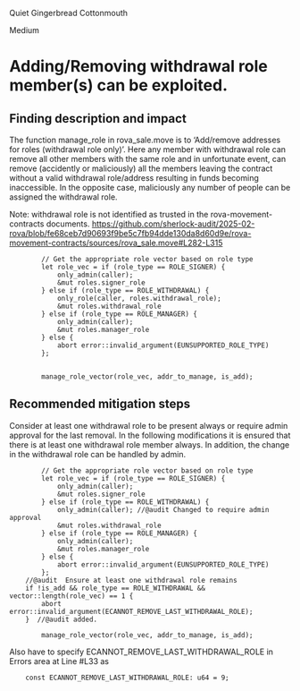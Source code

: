 Quiet Gingerbread Cottonmouth

Medium

# Adding/Removing  withdrawal role member(s) can be exploited.

## Finding description and impact
The function manage_role in rova_sale.move is to  ‘Add/remove addresses for roles (withdrawal role only)’. Here any member with withdrawal role can remove all other members with the same role and in unfortunate event, can remove (accidently or maliciously) all the members leaving the contract without a valid withdrawal role/address resulting in funds becoming inaccessible. In the opposite case, maliciously any number of people can be assigned the withdrawal role.

Note: withdrawal role is not identified as trusted in the rova-movement-contracts documents.
https://github.com/sherlock-audit/2025-02-rova/blob/fe68ceb7d90693f9be5c7fb94dde130da8d60d9e/rova-movement-contracts/sources/rova_sale.move#L282-L315
```move
        // Get the appropriate role vector based on role type
        let role_vec = if (role_type == ROLE_SIGNER) {
            only_admin(caller);
            &mut roles.signer_role
        } else if (role_type == ROLE_WITHDRAWAL) {
            only_role(caller, roles.withdrawal_role);
            &mut roles.withdrawal_role
        } else if (role_type == ROLE_MANAGER) {
            only_admin(caller);
            &mut roles.manager_role
        } else {
            abort error::invalid_argument(EUNSUPPORTED_ROLE_TYPE)
        };


        manage_role_vector(role_vec, addr_to_manage, is_add);
```

## Recommended mitigation steps

Consider at least one withdrawal role to be present always or require admin approval for the last removal. In the following modifications it is ensured that there is at least one  withdrawal role member always. In addition, the change in the withdrawal role can be handled by admin.

```move
        // Get the appropriate role vector based on role type
        let role_vec = if (role_type == ROLE_SIGNER) {
            only_admin(caller);
            &mut roles.signer_role
        } else if (role_type == ROLE_WITHDRAWAL) {
            only_admin(caller); //@audit Changed to require admin approval
            &mut roles.withdrawal_role
        } else if (role_type == ROLE_MANAGER) {
            only_admin(caller);
            &mut roles.manager_role
        } else {
            abort error::invalid_argument(EUNSUPPORTED_ROLE_TYPE)
        };
    //@audit  Ensure at least one withdrawal role remains
    if !is_add && role_type == ROLE_WITHDRAWAL && vector::length(role_vec) == 1 {
        abort error::invalid_argument(ECANNOT_REMOVE_LAST_WITHDRAWAL_ROLE);
    }  //@audit added.

        manage_role_vector(role_vec, addr_to_manage, is_add);
```
Also have to specify ECANNOT_REMOVE_LAST_WITHDRAWAL_ROLE in Errors area at Line #L33 as 
```move
    const ECANNOT_REMOVE_LAST_WITHDRAWAL_ROLE: u64 = 9;
```
